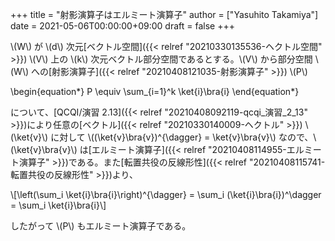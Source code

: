 +++
title = "射影演算子はエルミート演算子"
author = ["Yasuhito Takamiya"]
date = 2021-05-06T00:00:00+09:00
draft = false
+++

\\(W\\) が \\(d\\) 次元[ベクトル空間]({{< relref "20210330135536-ヘクトル空間" >}}) \\(V\\) 上の \\(k\\) 次元ベクトル部分空間であるとする。\\(V\\) から部分空間 \\(W\\) への[射影演算子]({{< relref "20210408121035-射影演算子" >}}) \\(P\\)

\begin{equation\*}
  P \equiv \sum\_{i=1}^k \ket{i}\bra{i}
\end{equation\*}

について、[QCQI/演習 2.13]({{< relref "20210408092119-qcqi_演習_2_13" >}})により任意の[ベクトル]({{< relref "20210330140009-ヘクトル" >}}) \\(\ket{v}\\) に対して \\((\ket{v}\bra{v})^{\dagger} = \ket{v}\bra{v}\\) なので、\\(\ket{v}\bra{v}\\) は[エルミート演算子]({{< relref "20210408114955-エルミート演算子" >}})である。また[転置共役の反線形性]({{< relref "20210408115741-転置共役の反線形性" >}})より、

\\[\left(\sum\_i \ket{i}\bra{i}\right)^{\dagger} = \sum\_i (\ket{i}\bra{i})^\dagger = \sum\_i \ket{i}\bra{i}\\]

したがって \\(P\\) もエルミート演算子である。

